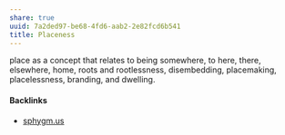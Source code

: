 ```yaml
---
share: true
uuid: 7a2ded97-be68-4fd6-aab2-2e82fcd6b541
title: Placeness
---
```

place as a concept that relates to being somewhere, to here, there, elsewhere, home, roots and rootlessness, disembedding, placemaking, placelessness, branding, and dwelling.

#### Backlinks

* [sphygm.us](/53f0db9f-79ac-4afb-b488-b389ee93812e)